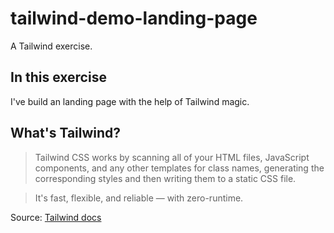 # tailwind-demo-landing-page
A Tailwind exercise.

## In this exercise
I've build an landing page with the help of Tailwind magic. 

## What's Tailwind?
>Tailwind CSS works by scanning all of your HTML files,
>JavaScript components, and any other templates for class names,
>generating the corresponding styles and then writing them to a static CSS file.

>It's fast, flexible, and reliable — with zero-runtime.

Source: [Tailwind docs](https://tailwindcss.com/docs/installation)
